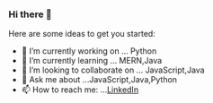 ### Hi there 👋



Here are some ideas to get you started:

- 🔭 I’m currently working on ... Python
- 🌱 I’m currently learning ... MERN,Java
- 👯 I’m looking to collaborate on ... JavaScript,Java
- 💬 Ask me about ...JavaScript,Java,Python
- 📫 How to reach me: ...[LinkedIn](https://www.linkedin.com/in/anmol-joshi/)


